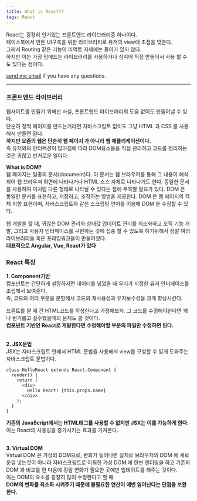 ```yaml
---
title: What is React??
tags: React
---
```


React는 굉장히 인기있는 프론트엔드 라이브러리중 하나이다.  
페이스북에서 만든 UI구축을 위한 라이브러리로 유저의 view에 초점을 맞춘다.  
그래서 Routing 같은 기능이 리액트 자체에는 들어가 있지 않다.  
하지만 이는 가장 맘에드는 라이브러리를 사용하거나 심지어 직접 만들어서 사용 할 수도 있다는 점이다.  

[send me email](mailto:jewel7492@gmail.com) if you have any questions.

<!--more-->

---

### 프론트엔드 라이브러리  

웹사이트를 만들기 위해선 사실, 프론트엔드 라이브러리의 도움 없이도 만들어낼 수 있다.  
단순히 정적 페이지를 만드는거라면 자바스크립트 없이도 그냥 HTML 과 CSS 를 사용해서 만들면 된다.  
**하지만 요즘의 웹은 단순히 웹 페이지 가 아니라 웹 애플리케이션이다.**  
즉 유저와의 인터랙션이 많아짐에 따라 DOM요소들을 직접 관리하고 코드를 정리하는것은 귀찮고 번거로운 일이다.  

**What is DOM?**  
웹 페이지는 일종의 문서(document)다.  이 문서는 웹 브라우저를 통해 그 내용이 해석되어 웹 브라우저 화면에 나타나거나 HTML 소스 자체로 나타나기도 한다. 동일한 문서를 사용하여 이처럼 다른 형태로 나타날 수 있다는 점에 주목할 필요가 있다. DOM 은 동일한 문서를 표현하고, 저장하고, 조작하는 방법을 제공한다. DOM 은 웹 페이지의 객체 지향 표현이며, 자바스크립트와 같은 스크립팅 언어를 이용해 DOM 을 수정할 수 있다.  

웹 개발을 할 때, 귀찮은 DOM 관리와 상태값 업데이트 관리를 최소화하고 오직 기능 개발, 그리고 사용자 인터페이스를 구현하는 것에 집중 할 수 있도록 하기위해서 정말 여러 라이브러리들 혹은 프레임워크들이 만들어졌다.  
**대표적으로 Angular, Vue, React가 있다**

### React 특징  

**1. Component기반**  
컴포넌트는 간단하게 설명하자면 데이터를 넣었을 때 우리가 지정한 유저 인터페이스를 조립해서 보여준다.  
즉, 코드의 여러 부분을 분할해서 코드의 재사용성과 유지보수성을 크게 향상시킨다.  

프론트를 짤 때 긴 HTML코드를 작성한다고 가정해보자. 그 코드를 수정해야한다면 꽤나 번거롭고 실수했을때의 문제도 클 것이다.  
**컴포넌트 기반인 React로 개발한다면 수정해야할 부분의 파일만 수정하면 된다.**  
<br />

**2. JSX문법**  
JSX는 자바스크립트 안에서 HTML 문법을 사용해서 view를 구성할 수 있게 도와주는 자바스크립트 문법이다.  

```react
class HelloReact extends React.Component {
  render() {
    return (
      <div>
        Hello React! {this.props.name}
      </div>
    );
  }
}
```  
**기존의 JavaScript에서는 HTML태그를 사용할 수 없지만 JSX는 이를 가능하게 한다.**  
이는 React의 사용성을 증가시키는 효과를 가져온다.  
<br />

**3. Virtual DOM**  
Virtual DOM 은 가상의 DOM으로, 변화가 일어나면 실제로 브라우저의 DOM 에 새로운걸 넣는것이 아니라 자바스크립트로 이뤄진 가상 DOM 에 한번 렌더링을 하고 기존의 DOM 과 비교를 한 다음에 정말 변화가 필요한 곳에만 업데이트를 해주는 것이다.  
이는 DOM의 요소를 굉장히 많이 수정한다고 할 때  
**DOM의 변화를 최소화 시켜주기 때문에 불필요한 연산이 매번 일어난다는 단점을 보완한다.**  